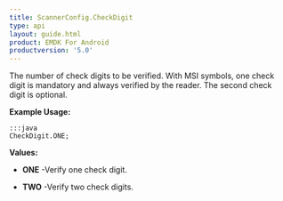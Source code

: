 ```yaml
---
title: ScannerConfig.CheckDigit
type: api
layout: guide.html
product: EMDK For Android
productversion: '5.0'
---
```



The number of check digits to be verified. With MSI symbols, one check
 digit is mandatory and always verified by the reader. The second check
 digit is optional.
 
 

**Example Usage:**
	
	:::java	
	CheckDigit.ONE;


**Values:**

* **ONE** -Verify one check digit.

* **TWO** -Verify two check digits.


